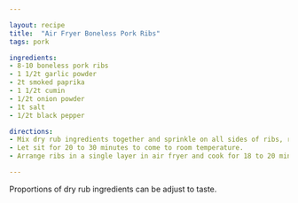 ```yaml
---

layout: recipe
title:  "Air Fryer Boneless Pork Ribs"
tags: pork

ingredients:
- 8-10 boneless pork ribs
- 1 1/2t garlic powder
- 2t smoked paprika
- 1 1/2t cumin
- 1/2t onion powder
- 1t salt
- 1/2t black pepper

directions:
- Mix dry rub ingredients together and sprinkle on all sides of ribs, rubbing it in.
- Let sit for 20 to 30 minutes to come to room temperature.
- Arrange ribs in a single layer in air fryer and cook for 18 to 20 minutes at 370f, flipping halfway through.You may have to cook in batches, depending on air fryer size. Do not overcook, internal temperature should reach 145f.

---
```


Proportions of dry rub ingredients can be adjust to taste.
